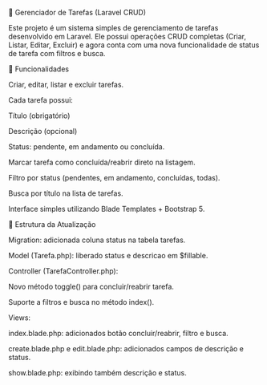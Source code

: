 📝 Gerenciador de Tarefas (Laravel CRUD)

Este projeto é um sistema simples de gerenciamento de tarefas desenvolvido em Laravel.
Ele possui operações CRUD completas (Criar, Listar, Editar, Excluir) e agora conta com uma nova funcionalidade de status de tarefa com filtros e busca.

🚀 Funcionalidades

Criar, editar, listar e excluir tarefas.

Cada tarefa possui:

Título (obrigatório)

Descrição (opcional)

Status: pendente, em andamento ou concluída.

Marcar tarefa como concluída/reabrir direto na listagem.

Filtro por status (pendentes, em andamento, concluídas, todas).

Busca por título na lista de tarefas.

Interface simples utilizando Blade Templates + Bootstrap 5.

📂 Estrutura da Atualização

Migration: adicionada coluna status na tabela tarefas.

Model (Tarefa.php): liberado status e descricao em $fillable.

Controller (TarefaController.php):

Novo método toggle() para concluir/reabrir tarefa.

Suporte a filtros e busca no método index().

Views:

index.blade.php: adicionados botão concluir/reabrir, filtro e busca.

create.blade.php e edit.blade.php: adicionados campos de descrição e status.

show.blade.php: exibindo também descrição e status.
